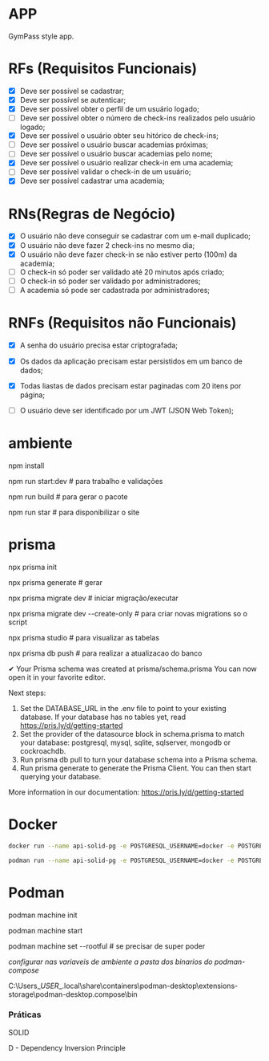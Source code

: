 # APP

GymPass style app.

# RFs (Requisitos Funcionais)

- [x] Deve ser possível se cadastrar;
- [x] Deve ser possível se autenticar;
- [x] Deve ser possível obter o perfil de um usuário logado;
- [ ] Deve ser possível obter o número de check-ins realizados pelo usuário logado;
- [x] Deve ser possível o usuário obter seu hitórico de check-ins;
- [ ] Deve ser possível o usuário buscar academias próximas;
- [ ] Deve ser possível o usuário buscar academias pelo nome;
- [x] Deve ser possível o usuário realizar check-in em uma academia;
- [ ] Deve ser possível validar o check-in de um usuário;
- [x] Deve ser possível cadastrar uma academia;

# RNs(Regras de Negócio)

- [x] O usuário não deve conseguir se cadastrar com um e-mail duplicado;
- [x] O usuário não deve fazer 2 check-ins no mesmo dia;
- [x] O usuário não deve fazer check-in se não estiver perto (100m) da academia;
- [ ] O check-in só poder ser validado até 20 minutos após criado;
- [ ] O check-in só poder ser validado por administradores;
- [ ] A academia só pode ser cadastrada por administradores;

# RNFs (Requisitos não Funcionais)

- [x] A senha do usuário precisa estar criptografada;
- [x] Os dados da aplicação precisam estar persistidos em um banco de dados;
- [x] Todas liastas de dados precisam estar paginadas com 20 itens por página;
- [ ] O usuário deve ser identificado por um JWT (JSON Web Token);



# ambiente

npm install

npm run start:dev # para trabalho e validações

npm run build # para gerar o pacote

npm run star # para disponibilizar o site

# prisma

npx prisma init

npx prisma generate # gerar

npx prisma migrate dev # iniciar migração/executar

npx prisma migrate dev --create-only # para criar novas migrations so o script

npx prisma studio # para visualizar as tabelas

npx prisma db push # para realizar a atualizacao do banco


✔ Your Prisma schema was created at prisma/schema.prisma
  You can now open it in your favorite editor.

Next steps:
1. Set the DATABASE_URL in the .env file to point to your existing database. If your database has no tables yet, read https://pris.ly/d/getting-started
2. Set the provider of the datasource block in schema.prisma to match your database: postgresql, mysql, sqlite, sqlserver, mongodb or cockroachdb.
3. Run prisma db pull to turn your database schema into a Prisma schema.
4. Run prisma generate to generate the Prisma Client. You can then start querying your database.

More information in our documentation:
https://pris.ly/d/getting-started

# Docker

```sh
docker run --name api-solid-pg -e POSTGRESQL_USERNAME=docker -e POSTGRES_PASSWORD=docker -e POSTGRESQL_DATABASE=apisolid -p 5432:5432 bitnami/postgresql:latest
```

```sh
podman run --name api-solid-pg -e POSTGRESQL_USERNAME=docker -e POSTGRES_PASSWORD=docker -e POSTGRESQL_DATABASE=apisolid -p 5432:5432 bitnami/postgresql:latest
```
# Podman

podman machine init

podman machine start

podman machine set --rootful  # se precisar de super poder

*configurar nas variaveis de ambiente a pasta dos binarios do podman-compose*

C:\Users\__USER__\.local\share\containers\podman-desktop\extensions-storage\podman-desktop.compose\bin


### Práticas

SOLID

D - Dependency Inversion Principle